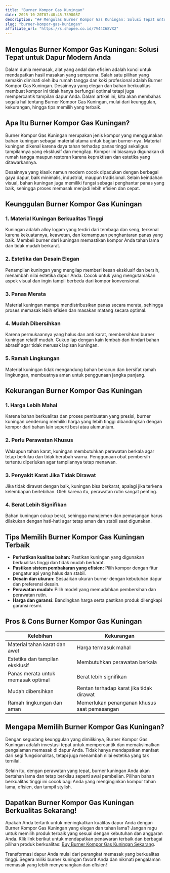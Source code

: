 ```yaml
---
title: "Burner Kompor Gas Kuningan"
date: 2025-10-20T07:40:45.739808Z
description: "## Mengulas Burner Kompor Gas Kuningan: Solusi Tepat untuk Dapur Modern Anda..."
slug: "burner-kompor-gas-kuningan"
affiliate_url: "https://s.shopee.co.id/7V44C68VX2"
---
```

## Mengulas Burner Kompor Gas Kuningan: Solusi Tepat untuk Dapur Modern Anda

Dalam dunia memasak, alat yang andal dan efisien adalah kunci untuk mendapatkan hasil masakan yang sempurna. Salah satu pilihan yang semakin diminati oleh ibu rumah tangga dan koki profesional adalah Burner Kompor Gas Kuningan. Desainnya yang elegan dan bahan berkualitas membuat kompor ini tidak hanya berfungsi optimal tetapi juga mempercantik tampilan dapur Anda. Dalam artikel ini, kita akan membahas segala hal tentang Burner Kompor Gas Kuningan, mulai dari keunggulan, kekurangan, hingga tips memilih yang terbaik.

## Apa Itu Burner Kompor Gas Kuningan?

Burner Kompor Gas Kuningan merupakan jenis kompor yang menggunakan bahan kuningan sebagai material utama untuk bagian burner-nya. Material kuningan dikenal karena daya tahan terhadap panas tinggi sekaligus tampilannya yang eksklusif dan mengilap. Kompor ini biasanya digunakan di rumah tangga maupun restoran karena kepraktisan dan estetika yang ditawarkannya.

Desainnya yang klasik namun modern cocok dipadukan dengan berbagai gaya dapur, baik minimalis, industrial, maupun tradisional. Selain keindahan visual, bahan kuningan juga memiliki fungsi sebagai penghantar panas yang baik, sehingga proses memasak menjadi lebih efisien dan cepat.

## Keunggulan Burner Kompor Gas Kuningan

### 1. Material Kuningan Berkualitas Tinggi

Kuningan adalah alloy logam yang terdiri dari tembaga dan seng, terkenal karena kekuatannya, keawetan, dan kemampuan penghantaran panas yang baik. Membeli burner dari kuningan memastikan kompor Anda tahan lama dan tidak mudah berkarat.

### 2. Estetika dan Desain Elegan

Penampilan kuningan yang mengilap memberi kesan eksklusif dan bersih, menambah nilai estetika dapur Anda. Cocok untuk yang mengutamakan aspek visual dan ingin tampil berbeda dari kompor konvensional.

### 3. Panas Merata

Material kuningan mampu mendistribusikan panas secara merata, sehingga proses memasak lebih efisien dan masakan matang secara optimal.

### 4. Mudah Dibersihkan

Karena permukaannya yang halus dan anti karat, membersihkan burner kuningan relatif mudah. Cukup lap dengan kain lembab dan hindari bahan abrasif agar tidak merusak lapisan kuningan.

### 5. Ramah Lingkungan

Material kuningan tidak mengandung bahan beracun dan bersifat ramah lingkungan, membuatnya aman untuk penggunaan jangka panjang.

## Kekurangan Burner Kompor Gas Kuningan

### 1. Harga Lebih Mahal

Karena bahan berkualitas dan proses pembuatan yang presisi, burner kuningan cenderung memiliki harga yang lebih tinggi dibandingkan dengan kompor dari bahan lain seperti besi atau alumunium.

### 2. Perlu Perawatan Khusus

Walaupun tahan karat, kuningan membutuhkan perawatan berkala agar tetap berkilau dan tidak berubah warna. Penggunaan obat pembersih tertentu diperlukan agar tampilannya tetap menawan.

### 3. Penyakit Karat Jika Tidak Dirawat

Jika tidak dirawat dengan baik, kuningan bisa berkarat, apalagi jika terkena kelembapan berlebihan. Oleh karena itu, perawatan rutin sangat penting.

### 4. Berat Lebih Signifikan

Bahan kuningan cukup berat, sehingga manajemen dan pemasangan harus dilakukan dengan hati-hati agar tetap aman dan stabil saat digunakan.

## Tips Memilih Burner Kompor Gas Kuningan Terbaik

- **Perhatikan kualitas bahan:** Pastikan kuningan yang digunakan berkualitas tinggi dan tidak mudah berkarat.
- **Pastikan sistem pembakaran yang efisien:** Pilih kompor dengan fitur pengatur api yang halus dan stabil.
- **Desain dan ukuran:** Sesuaikan ukuran burner dengan kebutuhan dapur dan preferensi desain.
- **Perawatan mudah:** Pilih model yang memudahkan pembersihan dan perawatan rutin.
- **Harga dan garansi:** Bandingkan harga serta pastikan produk dilengkapi garansi resmi.

## Pros & Cons Burner Kompor Gas Kuningan

| Kelebihan | Kekurangan |
|--------------|--------------|
| Material tahan karat dan awet | Harga termasuk mahal |
| Estetika dan tampilan eksklusif | Membutuhkan perawatan berkala |
| Panas merata untuk memasak optimal | Berat lebih signifikan |
| Mudah dibersihkan | Rentan terhadap karat jika tidak dirawat |
| Ramah lingkungan dan aman | Memerlukan penanganan khusus saat pemasangan |

## Mengapa Memilih Burner Kompor Gas Kuningan?

Dengan segudang keunggulan yang dimilikinya, Burner Kompor Gas Kuningan adalah investasi tepat untuk mempercantik dan memaksimalkan pengalaman memasak di dapur Anda. Tidak hanya mendapatkan manfaat dari segi fungsionalitas, tetapi juga menambah nilai estetika yang tak ternilai.

Selain itu, dengan perawatan yang tepat, burner kuningan Anda akan bertahan lama dan tetap berkilau seperti awal pembelian. Pilihan bahan berkualitas tinggi ini cocok bagi Anda yang menginginkan kompor tahan lama, efisien, dan tampil stylish.

## Dapatkan Burner Kompor Gas Kuningan Berkualitas Sekarang!

Apakah Anda tertarik untuk meningkatkan kualitas dapur Anda dengan Burner Kompor Gas Kuningan yang elegan dan tahan lama? Jangan ragu untuk memilih produk terbaik yang sesuai dengan kebutuhan dan anggaran Anda. Klik link berikut untuk mendapatkan penawaran terbaik dan berbagai pilihan produk berkualitas: [Buy Burner Kompor Gas Kuningan Sekarang](https://s.shopee.co.id/7V44C68VX2).

Transformasi dapur Anda mulai dari perangkat memasak yang berkualitas tinggi. Segera miliki burner kuningan favorit Anda dan nikmati pengalaman memasak yang lebih menyenangkan dan efisien!
